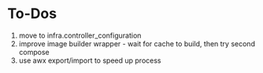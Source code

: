 # To-Dos

1. move to infra.controller_configuration
2. improve image builder wrapper - wait for cache to build, then try second compose
3. use awx export/import to speed up process
